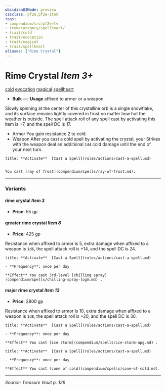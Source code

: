 ```yaml
---
obsidianUIMode: preview
cssclass: pf2e,pf2e-item
tags:
- compendium/src/pf2e/tv
- item/category/spellheart/
- trait/cold
- trait/evocation
- trait/magical
- trait/spellheart
aliases: ["Rime Crystal"]
---
```

# Rime Crystal *Item 3+*  
[cold](cold.md "Cold Energy & Element Trait")  [evocation](evocation.md "Evocation School Trait")  [magical](magical.md "Magical Item Trait")  [spellheart](spellheart-som.md "Spellheart Equipment Trait")  

- **Bulk** —; **Usage** affixed to armor or a weapon

Slowly spinning at the center of this crystalline orb is a single snowflake, and its surface remains lightly covered in frost no matter how hot the weather is outside. The spell attack roll of any spell cast by activating this item is +7, and the spell DC is 17.

- Armor You gain resistance 2 to cold.
- Weapon After you cast a cold spell by activating the crystal, your Strikes with the weapon deal an additional `1d4` cold damage until the end of your next turn.

```ad-embed-ability
title: **Activate**  [Cast a Spell](rules/actions/cast-a-spell.md)


You cast [ray of frost](compendium/spells/ray-of-frost.md).
```

---

### Variants

#### rime crystal *Item 3*

- **Price**: 55 gp

#### greater rime crystal *Item 8*

- **Price**: 425 gp

Resistance when affixed to armor is 5, extra damage when affixed to a weapon is `1d6`, the spell attack roll is +14, and the spell DC is 24.

```ad-embed-ability
title: **Activate**  [Cast a Spell](rules/actions/cast-a-spell.md)

- **Frequency**: once per day

**Effect** You cast 3rd-level [chilling spray](compendium/spells/chilling-spray-logm.md) .
```

#### major rime crystal *Item 13*

- **Price**: 2800 gp

Resistance when affixed to armor is 10, extra damage when affixed to a weapon is `1d8`, the spell attack roll is +20, and the spell DC is 30.

```ad-embed-ability
title: **Activate**  [Cast a Spell](rules/actions/cast-a-spell.md)

- **Frequency**: once per day

**Effect** You cast [ice storm](compendium/spells/ice-storm-apg.md) .
```

```ad-embed-ability
title: **Activate**  [Cast a Spell](rules/actions/cast-a-spell.md)

- **Frequency**: once per day

**Effect** You cast [cone of cold](compendium/spells/cone-of-cold.md).
```

---
*Source: Treasure Vault p. 128*